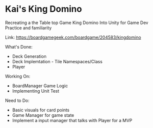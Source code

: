 # Kai's King Domino
Recreating a the Table top Game King Domino Into Unity for Game Dev Practice and familiarity

Link: https://boardgamegeek.com/boardgame/204583/kingdomino

What's Done:
- Deck Generation
- Deck Implemtation - Tile Namespaces/Class
- Player

Working On:
 - BoardManager Game Logic
 - Implementing Unit Test

Need to Do:
- Basic visuals for card points
- Game Manager for game state 
- Implement a input manager that talks with Player for a MVP


